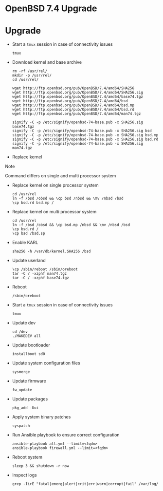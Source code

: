 # OpenBSD 7.4 Upgrade

# Upgrade

- Start a `tmux` session in case of connectivity issues

  ```
  tmux
  ```

- Download kernel and base archive

  ```
  rm -rf /usr/rel/
  mkdir -p /usr/rel/
  cd /usr/rel/

  wget http://ftp.openbsd.org/pub/OpenBSD/7.4/amd64/SHA256
  wget http://ftp.openbsd.org/pub/OpenBSD/7.4/amd64/SHA256.sig
  wget http://ftp.openbsd.org/pub/OpenBSD/7.4/amd64/base74.tgz
  wget http://ftp.openbsd.org/pub/OpenBSD/7.4/amd64/bsd
  wget http://ftp.openbsd.org/pub/OpenBSD/7.4/amd64/bsd.mp
  wget http://ftp.openbsd.org/pub/OpenBSD/7.4/amd64/bsd.rd
  wget http://ftp.openbsd.org/pub/OpenBSD/7.4/amd64/man74.tgz

  signify -C -p /etc/signify/openbsd-74-base.pub -x SHA256.sig base74.tgz
  signify -C -p /etc/signify/openbsd-74-base.pub -x SHA256.sig bsd
  signify -C -p /etc/signify/openbsd-74-base.pub -x SHA256.sig bsd.mp
  signify -C -p /etc/signify/openbsd-74-base.pub -x SHA256.sig bsd.rd
  signify -C -p /etc/signify/openbsd-74-base.pub -x SHA256.sig man74.tgz
  ```

- Replace kernel

> [!NOTE]
> Command differs on single and multi processor system

- Replace kernel on single processor system

  ```
  cd /usr/rel
  ln -f /bsd /obsd && \cp bsd /nbsd && \mv /nbsd /bsd
  \cp bsd.rd bsd.mp /
  ```

- Replace kernel on multi processor system

  ```
  cd /usr/rel
  ln -f /bsd /obsd && \cp bsd.mp /nbsd && \mv /nbsd /bsd
  \cp bsd.rd /
  \cp bsd /bsd.sp
  ```

- Enable KARL

  ```
  sha256 -h /var/db/kernel.SHA256 /bsd
  ```

- Update userland

  ```
  \cp /sbin/reboot /sbin/oreboot
  tar -C / -xzphf man74.tgz
  tar -C / -xzphf base74.tgz
  ```

- Reboot

  ```
  /sbin/oreboot
  ```

- Start a `tmux` session in case of connectivity issues

  ```
  tmux
  ```

- Update dev

  ```
  cd /dev
  ./MAKEDEV all
  ```

- Update bootloader

  ```
  installboot sd0
  ```

- Update system configuration files

  ```
  sysmerge
  ```

- Update firmware

  ```
  fw_update
  ```

- Update packages

  ```
  pkg_add -Uui
  ```

- Apply system binary patches

  ```
  syspatch
  ```

- Run Ansible playbook to ensure correct configuration

  ```
  ansible-playbook all.yml --limit=<fqdn>
  ansible-playbook firewall.yml --limit=<fqdn>
  ```

- Reboot system

  ```
  sleep 3 && shutdown -r now
  ```

- Inspect logs

  ```
  grep -IirE "fatal|emerg|alert|crit|err|warn|corrupt|fail" /var/log/
  ```
